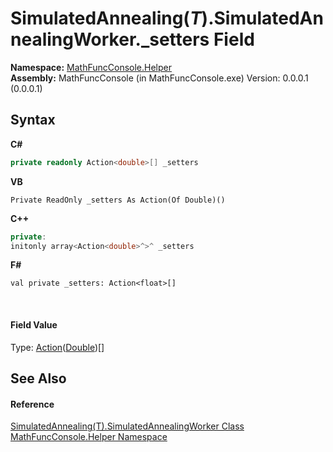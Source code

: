 # SimulatedAnnealing(*T*).SimulatedAnnealingWorker._setters Field
 

**Namespace:**&nbsp;<a href="f9a8a21e-a3ba-4ebe-fd07-6ca1953f5cbf">MathFuncConsole.Helper</a><br />**Assembly:**&nbsp;MathFuncConsole (in MathFuncConsole.exe) Version: 0.0.0.1 (0.0.0.1)

## Syntax

**C#**<br />
``` C#
private readonly Action<double>[] _setters
```

**VB**<br />
``` VB
Private ReadOnly _setters As Action(Of Double)()
```

**C++**<br />
``` C++
private:
initonly array<Action<double>^>^ _setters
```

**F#**<br />
``` F#
val private _setters: Action<float>[]
```

<br />

#### Field Value
Type: <a href="http://msdn2.microsoft.com/en-us/library/018hxwa8" target="_blank">Action</a>(<a href="http://msdn2.microsoft.com/en-us/library/643eft0t" target="_blank">Double</a>)[]

## See Also


#### Reference
<a href="2609eb2a-f400-e89c-678a-912c738888d6">SimulatedAnnealing(T).SimulatedAnnealingWorker Class</a><br /><a href="f9a8a21e-a3ba-4ebe-fd07-6ca1953f5cbf">MathFuncConsole.Helper Namespace</a><br />